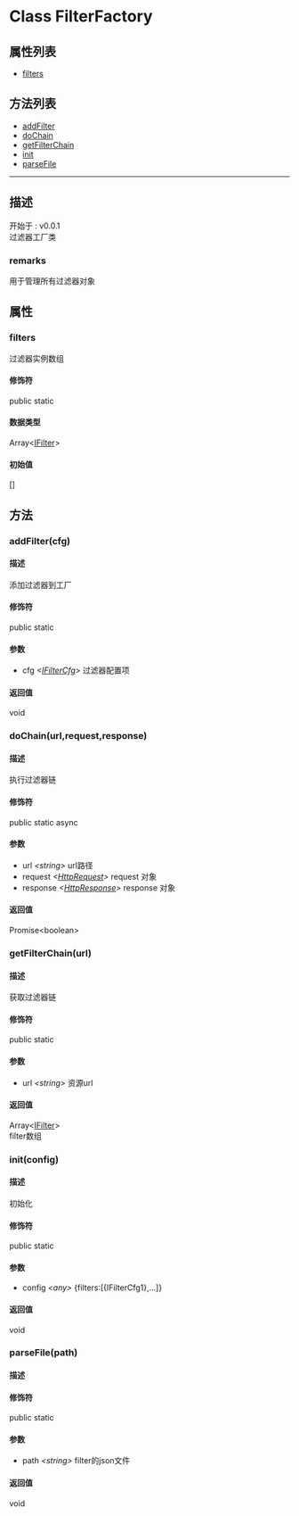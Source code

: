 # Class FilterFactory
## 属性列表
+ [filters](#PROP_filters)
  
## 方法列表
+ [addFilter](#METHOD_addFilter)
+ [doChain](#METHOD_doChain)
+ [getFilterChain](#METHOD_getFilterChain)
+ [init](#METHOD_init)
+ [parseFile](#METHOD_parseFile)
  
---
## 描述
<font class="since">开始于 : v0.0.1</font>  
过滤器工厂类  
### remarks
用于管理所有过滤器对象  
## 属性
### <a id="PROP_filters">filters</a>
过滤器实例数组  
#### 修饰符
<font class="modifier">public  static</font>  
#### 数据类型
<font class='datatype'>Array&lt;[IFilter](/webroute/api/ifilter)&gt;</font>  
#### 初始值
[]  
## 方法
### <a id="METHOD_addFilter">addFilter(cfg)</a>
#### 描述
添加过滤器到工厂  
#### 修饰符
<font class="modifier">public  static</font>  
#### 参数
+ cfg *&lt;<font class='datatype'>[IFilterCfg](/webroute/api/ifiltercfg)</font>&gt;*   过滤器配置项
  
#### 返回值
<font class='datatype'>void</font>  
### <a id="METHOD_doChain">doChain(url,request,response)</a>
#### 描述
执行过滤器链  
#### 修饰符
<font class="modifier">public  static  async</font>  
#### 参数
+ url *&lt;<font class='datatype'>string</font>&gt;*       url路径
+ request *&lt;<font class='datatype'>[HttpRequest](/webroute/api/httprequest)</font>&gt;*   request 对象
+ response *&lt;<font class='datatype'>[HttpResponse](/webroute/api/httpresponse)</font>&gt;*  response 对象
  
#### 返回值
<font class='datatype'>Promise&lt;boolean&gt;</font>  
### <a id="METHOD_getFilterChain">getFilterChain(url)</a>
#### 描述
获取过滤器链  
#### 修饰符
<font class="modifier">public  static</font>  
#### 参数
+ url *&lt;<font class='datatype'>string</font>&gt;*   资源url
  
#### 返回值
<font class='datatype'>Array&lt;[IFilter](/webroute/api/ifilter)&gt;</font>  
filter数组  
### <a id="METHOD_init">init(config)</a>
#### 描述
初始化  
#### 修饰符
<font class="modifier">public  static</font>  
#### 参数
+ config *&lt;any&gt;* {filters:[{IFilterCfg1},...]}
  
#### 返回值
void  
### <a id="METHOD_parseFile">parseFile(path)</a>
#### 描述
  
#### 修饰符
<font class="modifier">public  static</font>  
#### 参数
+ path *&lt;<font class='datatype'>string</font>&gt;*      filter的json文件
  
#### 返回值
<font class='datatype'>void</font>  
